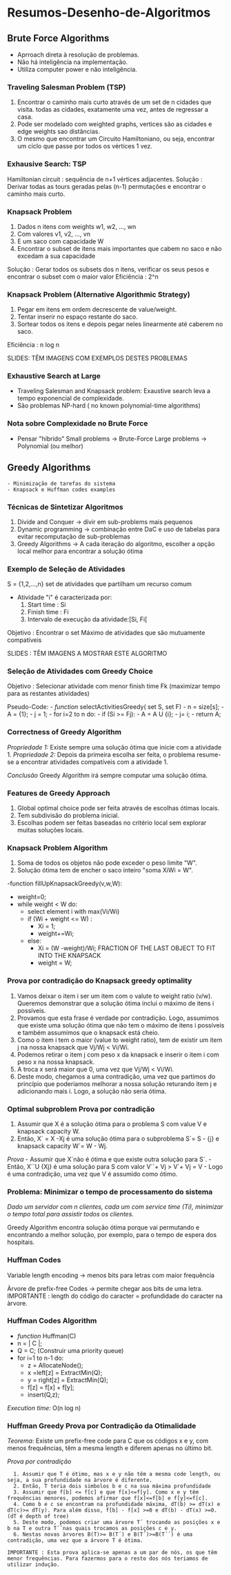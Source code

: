# Resumos-Desenho-de-Algoritmos

## Brute Force Algorithms

  - Aprroach direta à resolução de problemas.
  - Não há inteligência na implementação.
  - Utiliza computer power e não inteligência.

### Traveling Salesman Problem (TSP)

  1. Encontrar o caminho mais curto através de um set de n cidades que visita.
     todas as cidades, exatamente uma vez, antes de regressar a casa.
  2. Pode ser modelado com weighted graphs, vertices são as cidades e edge weights sao distâncias.
  3. O mesmo que encontrar um Circuito Hamiltoniano, ou seja, encontrar um ciclo que passe por todos os vértices 1 vez.

### Exhausive Search: TSP

  Hamiltonian circuit : sequência de n+1 vértices adjacentes.
  Solução : Derivar todas as tours geradas pelas (n-1) permutações e encontrar o caminho mais curto.

### Knapsack Problem

  1. Dados n itens com weights w1, w2, ..., wn
  2. Com valores v1, v2, ..., vn
  3. E um saco com capacidade W
  4. Encontrar o subset de itens mais importantes que cabem no saco e não excedam a sua capacidade

  Solução : Gerar todos os subsets dos n itens, verificar os seus pesos e encontrar o subset com o maior valor
  Eficiência : 2^n

### Knapsack Problem (Alternative Algorithmic Strategy)

  1. Pegar em itens em ordem decrescente de value/weight.
  2. Tentar inserir no espaço restante do saco.
  3. Sortear todos os itens e depois pegar neles linearmente até caberem no saco.

  Eficiência : n log n

  SLIDES: TÊM IMAGENS COM EXEMPLOS DESTES PROBLEMAS

### Exhaustive Search at Large

  - Traveling Salesman and Knapsack problem:
      Exaustive search leva a tempo exponencial de complexidade.
  - São problemas NP-hard ( no known polynomial-time algorithms)

### Nota sobre Complexidade no Brute Force

  - Pensar "híbrido"
      Small problems -> Brute-Force
      Large problems -> Polynomial (ou melhor)

## Greedy Algorithms

    - Minimização de tarefas do sistema
    - Knapsack e Huffman codes examples

### Técnicas de Sintetizar Algoritmos

  1. Divide and Conquer -> divir em sub-problems mais pequenos
  2. Dynamic programming -> combinação entre DaC e uso de tabelas para evitar recomputação de sub-problemas
  3. Greedy Algorithms -> A cada iteração do algoritmo, escolher a opção local melhor para encontrar a solução ótima

### Exemplo de Seleção de Atividades

  S = {1,2,...,n} set de atividades que partilham um recurso comum

  - Atividade "i" é caracterizada por:
    1. Start time : Si
    2. Finish time : Fi
    3. Intervalo de execução da atividade:[Si, Fi[

  Objetivo : Encontrar o set Máximo de atividades que são mutuamente compatíveis

SLIDES : TÊM IMAGENS A MOSTRAR ESTE ALGORITMO

### Seleção de Atividades com Greedy Choice

  Objetivo : Selecionar atividade com menor finish time Fk (maximizar tempo para as restantes atividades)

  Pseudo-Code:
      - *function* selectActivitiesGreedy( set S, set F)
        - n = size[s];
        - A = {1};
        - j = 1;
        - for i=2 to n do:
          - if (Si >= Fj):
            - A = A U {i};
            - j= i;
        - return A;

### Correctness of Greedy Algorithm

  *Propriedade 1:* Existe sempre uma solução ótima que inicie com a atividade 1.
  *Propriedade 2:* Depois da primeira escolha ser feita, o problema resume-se a encontrar atividades compatíveis com a atividade 1.

  *Conclusão* Greedy Algorithm irá sempre computar uma solução ótima.

### Features de Greedy Approach

  1. Global optimal choice pode ser feita através de escolhas ótimas locais.
  2. Tem subdivisão do problema inicial.
  3. Escolhas podem ser feitas baseadas no critério local sem explorar muitas soluções locais.

### Knapsack Problem Algorithm

  1. Soma de todos os objetos não pode exceder o peso limite "W".
  2. Solução ótima tem de encher o saco inteiro "soma XiWi = W".

  -function fillUpKnapsackGreedy(v,w,W):
  - weight=0;
  - while weight < W do:
      - select element i with max(Vi/Wi)
      - if (Wi + weight <= W) :
          - Xi = 1;
          - weight+=Wi;
      - else:
          - Xi = (W -weight)/Wi; FRACTION OF THE LAST OBJECT TO FIT INTO THE KNAPSACK
          - weight = W;

### Prova por contradição do Knapsack greedy optimality

  1. Vamos deixar o item i ser um item com o valute to weight ratio (v/w). Queremos demonstrar que a solução ótima inclui o máximo de itens i possíveis.
  2. Provamos que esta frase é verdade por contradição. Logo, assumimos que existe uma solução ótima que não tem o máximo de itens i possíveis e também assumimos que o knapsack está cheio.
  3. Como o item i tem o maior (value to weight ratio), tem de existir um item j na nossa knapsack que Vj/Wj < Vi/Wi.
  4. Podemos retirar o item j com peso x da knapsack e inserir o item i com peso x na nossa knapsack.
  5. A troca x será maior que 0, uma vez que Vj/Wj < Vi/Wi.
  6. Deste modo, chegamos a uma contradição, uma vez que partimos do princípio que poderiamos melhorar a nossa solução returando item j e adicionando mais i. Logo, a solução não seria ótima.


### Optimal subproblem Prova por contradição

  1. Assumir que X é a solução ótima para o problema S com value V e knapsack capacity W.
  2. Então, X´ = X -Xj é uma solução ótima para o subproblema S´= S - {j} e knapsack capacity W´= W - Wj.

*Prova*
    - Assumir que X´não é ótima e que existe outra solução para S´.
    - Então, X´´U {Xj} é uma solução para S com valor V´´+ Vj > V´+ Vj = V
    - Logo é uma contradição, uma vez que V é assumido como ótimo.

### Problema: Minimizar o tempo de processamento do sistema

  *Dado um servidor com n clientes, cada um com service time (Ti), minimizar o tempo total para assistir todos os clientes.*

  Greedy Algorithm encontra solução ótima porque vai permutando e encontrando a melhor solução, por exemplo, para o tempo de espera dos hospitais.

### Huffman Codes

Variable length encoding -> menos bits para letras com maior frequência

Àrvore de prefix-free Codes -> permite chegar aos bits de uma letra.
IMPORTANTE : length do código do caracter = profundidade do caracter na àrvore.

### Huffman Codes Algorithm

  - *function* Huffman(C)
  - n = | C |;
  - Q = C; (Construir uma priority queue)
  - for i=1 to n-1 do:
      - z = AllocateNode();
      - x =left[z] = ExtractMin(Q);
      - y = right[z] = ExtractMin(Q);
      - f[z] = f[x] + f[y];
      - insert(Q,z);
   
  *Execution time:* O(n log n)

### Huffman Greedy Prova por Contradição da Otimalidade

  *Teorema:* Existe um prefix-free code para C que os códigos x e y, com menos frequências, têm a mesma length e diferem apenas no último bit.
  
  *Prova por contradição*
  
      1. Assumir que T é ótimo, mas x e y não têm a mesma code length, ou seja, a sua profundidade na àrvore é diferente.
      2. Então, T teria dois simbolos b e c na sua máxima profundidade
      3. Assumir que f[b] <= f[c] e que f[x]<=f[y]. Como x e y têm frequências menores, podemos afirmar que f[x]<=f[b] e f[y]<=f[c].
      4. Como b e c se encontram na profundidade máxima, dT(b) >= dT(x) e dT(c)>= dT(y). Para além disso, f[b] - f[x] >=0 e dT(b) - dT(x) >=0. (dT é depth of tree)
      5. Deste modo, podemos criar uma árvore T´ trocando as posições x e b na T e outra T´´nas quais trocamos as posições c e y.
      6. Nestas novas àrvores B(T)>= B(T´) e B(T´)>=B(T´´) é uma contradição, uma vez que a árvore T é ótima.

    IMPORTANTE : Esta prova aplica-se apenas a um par de nós, os que têm menor frequências. Para fazermos para o resto dos nós teriamos de utilizar indução.
    






